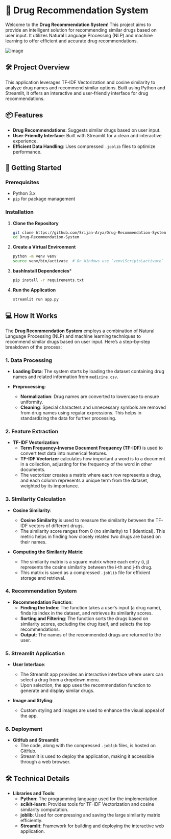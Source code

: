 # 💊 Drug Recommendation System 

Welcome to the **Drug Recommendation System**! This project aims to provide an intelligent solution for recommending similar drugs based on user input. It utilizes Natural Language Processing (NLP) and machine learning to offer efficient and accurate drug recommendations.

![image](https://github.com/user-attachments/assets/65c92b39-fc72-4500-ad39-3f7e38f3b269)


## 🛠️ Project Overview

This application leverages TF-IDF Vectorization and cosine similarity to analyze drug names and recommend similar options. Built using Python and Streamlit, it offers an interactive and user-friendly interface for drug recommendations.

## 📦 Features

- **Drug Recommendations**: Suggests similar drugs based on user input.
- **User-Friendly Interface**: Built with Streamlit for a clean and interactive experience.
- **Efficient Data Handling**: Uses compressed `.joblib` files to optimize performance.

## 🚀 Getting Started

### Prerequisites

- Python 3.x
- `pip` for package management

### Installation

1. **Clone the Repository**

   ```bash
   git clone https://github.com/Srijan-Arya/Drug-Recommendation-System.git
   cd Drug-Recommendation-System
   ```
   
2. **Create a Virtual Environment**
   
   ```bash
   python -m venv venv
   source venv/bin/activate  # On Windows use `venv\Scripts\activate`
   ```
   
4. **bashInstall Dependencies***
   ```bash
   pip install -r requirements.txt
   ```
   
5. **Run the Application**
   ```bash
   streamlit run app.py
   ```

## 💻 How It Works

The **Drug Recommendation System** employs a combination of Natural Language Processing (NLP) and machine learning techniques to recommend similar drugs based on user input. Here’s a step-by-step breakdown of the process:

### 1. **Data Processing**

- **Loading Data**: The system starts by loading the dataset containing drug names and related information from `medicine.csv`.

- **Preprocessing**:
  - **Normalization**: Drug names are converted to lowercase to ensure uniformity.
  - **Cleaning**: Special characters and unnecessary symbols are removed from drug names using regular expressions. This helps in standardizing the data for further processing.

### 2. **Feature Extraction**

- **TF-IDF Vectorization**:
  - **Term Frequency-Inverse Document Frequency (TF-IDF)** is used to convert text data into numerical features.
  - **TF-IDF Vectorizer** calculates how important a word is to a document in a collection, adjusting for the frequency of the word in other documents.
  - The vectorizer creates a matrix where each row represents a drug, and each column represents a unique term from the dataset, weighted by its importance.

### 3. **Similarity Calculation**

- **Cosine Similarity**:
  - **Cosine Similarity** is used to measure the similarity between the TF-IDF vectors of different drugs.
  - The similarity score ranges from 0 (no similarity) to 1 (identical). This metric helps in finding how closely related two drugs are based on their names.

- **Computing the Similarity Matrix**:
  - The similarity matrix is a square matrix where each entry (i, j) represents the cosine similarity between the i-th and j-th drug.
  - This matrix is saved as a compressed `.joblib` file for efficient storage and retrieval.

### 4. **Recommendation System**

- **Recommendation Function**:
  - **Finding the Index**: The function takes a user’s input (a drug name), finds its index in the dataset, and retrieves its similarity scores.
  - **Sorting and Filtering**: The function sorts the drugs based on similarity scores, excluding the drug itself, and selects the top recommendations.
  - **Output**: The names of the recommended drugs are returned to the user.

### 5. **Streamlit Application**

- **User Interface**:
  - The Streamlit app provides an interactive interface where users can select a drug from a dropdown menu.
  - Upon selection, the app uses the recommendation function to generate and display similar drugs.

- **Image and Styling**:
  - Custom styling and images are used to enhance the visual appeal of the app.

### 6. **Deployment**

- **GitHub and Streamlit**:
  - The code, along with the compressed `.joblib` files, is hosted on GitHub.
  - Streamlit is used to deploy the application, making it accessible through a web browser.

## 🛠️ Technical Details

- **Libraries and Tools**:
  - **Python**: The programming language used for the implementation.
  - **scikit-learn**: Provides tools for TF-IDF Vectorization and cosine similarity computation.
  - **joblib**: Used for compressing and saving the large similarity matrix efficiently.
  - **Streamlit**: Framework for building and deploying the interactive web application.

